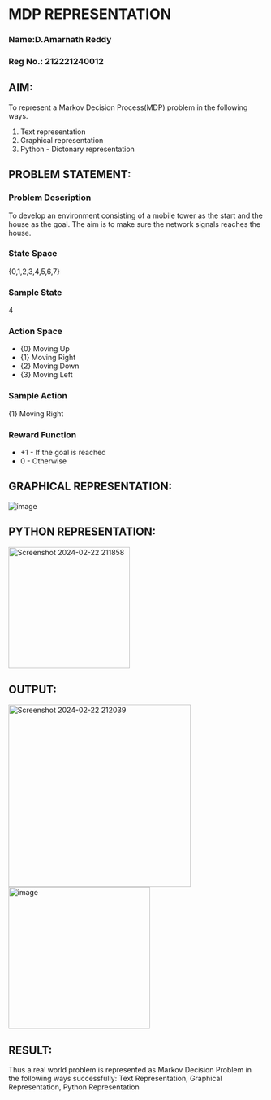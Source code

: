 # MDP REPRESENTATION
### Name:D.Amarnath Reddy
### Reg No.: 212221240012
## AIM:
To represent a Markov Decision Process(MDP) problem in the following ways.

1. Text representation
2. Graphical representation
3. Python - Dictonary representation

## PROBLEM STATEMENT:

### Problem Description
To develop an environment consisting of a mobile tower as the start and the house as the goal. The aim is to make sure the network signals reaches the house.

### State Space
{0,1,2,3,4,5,6,7}

### Sample State
4

### Action Space
* {0} Moving Up
* {1} Moving Right
* {2} Moving Down
* {3} Moving Left

### Sample Action
{1} Moving Right

### Reward Function
* +1 - If the goal is reached
* 0 - Otherwise

## GRAPHICAL REPRESENTATION:

![image](https://github.com/Dhanireddy-Amarnthreddy/mdp-representation/assets/94165103/242a08f0-366a-4709-97fe-442755136348)



## PYTHON REPRESENTATION:
<img width="239" alt="Screenshot 2024-02-22 211858" src="https://github.com/Dhanireddy-Amarnthreddy/mdp-representation/assets/94165103/d7cc26ed-dc16-4ed6-b1f0-da4873a6d0f2">



## OUTPUT:

<img width="359" alt="Screenshot 2024-02-22 212039" src="https://github.com/Dhanireddy-Amarnthreddy/mdp-representation/assets/94165103/175cf937-f244-4125-92a0-0749b125c8e4">
<br>

<img width="279" alt="image" src="https://github.com/Dhanireddy-Amarnthreddy/mdp-representation/assets/94165103/66e43529-b977-4f5f-b926-71cebfe84b43">



## RESULT:
Thus a real world problem is represented as Markov Decision Problem in the following ways successfully: Text Representation, Graphical Representation, Python Representation


